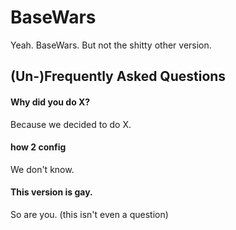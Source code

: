 # BaseWars

Yeah. BaseWars. But not the shitty other version.

## (Un-)Frequently Asked Questions

#### Why did you do X?
Because we decided to do X.

#### how 2 config
We don't know.

#### This version is gay.
So are you. (this isn't even a question)
